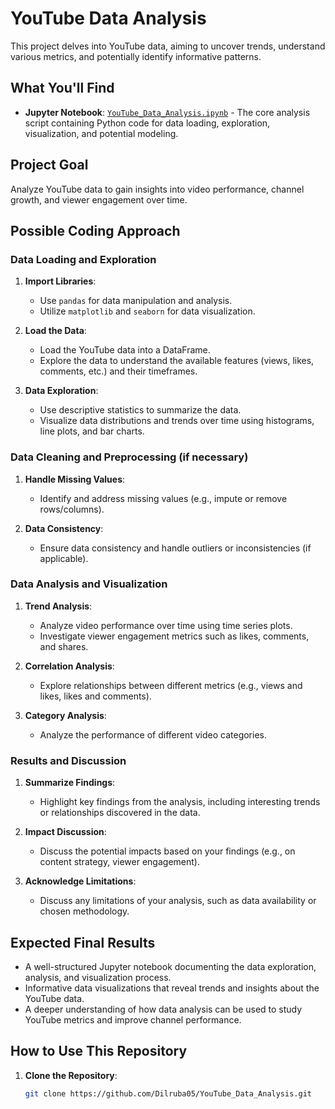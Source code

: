 # YouTube Data Analysis

This project delves into YouTube data, aiming to uncover trends, understand various metrics, and potentially identify informative patterns. 

## What You'll Find

- **Jupyter Notebook**: [`YouTube_Data_Analysis.ipynb`](https://github.com/Dilruba05/YouTube_Data_Analysis/blob/main/YouTube_Data_Analysis.ipynb) - The core analysis script containing Python code for data loading, exploration, visualization, and potential modeling.

## Project Goal

Analyze YouTube data to gain insights into video performance, channel growth, and viewer engagement over time.

## Possible Coding Approach

### Data Loading and Exploration

1. **Import Libraries**:
   - Use `pandas` for data manipulation and analysis.
   - Utilize `matplotlib` and `seaborn` for data visualization.

2. **Load the Data**:
   - Load the YouTube data into a DataFrame.
   - Explore the data to understand the available features (views, likes, comments, etc.) and their timeframes.

3. **Data Exploration**:
   - Use descriptive statistics to summarize the data.
   - Visualize data distributions and trends over time using histograms, line plots, and bar charts.

### Data Cleaning and Preprocessing (if necessary)

1. **Handle Missing Values**:
   - Identify and address missing values (e.g., impute or remove rows/columns).

2. **Data Consistency**:
   - Ensure data consistency and handle outliers or inconsistencies (if applicable).

### Data Analysis and Visualization

1. **Trend Analysis**:
   - Analyze video performance over time using time series plots.
   - Investigate viewer engagement metrics such as likes, comments, and shares.

2. **Correlation Analysis**:
   - Explore relationships between different metrics (e.g., views and likes, likes and comments).

3. **Category Analysis**:
   - Analyze the performance of different video categories.

### Results and Discussion

1. **Summarize Findings**:
   - Highlight key findings from the analysis, including interesting trends or relationships discovered in the data.

2. **Impact Discussion**:
   - Discuss the potential impacts based on your findings (e.g., on content strategy, viewer engagement).

3. **Acknowledge Limitations**:
   - Discuss any limitations of your analysis, such as data availability or chosen methodology.

## Expected Final Results

- A well-structured Jupyter notebook documenting the data exploration, analysis, and visualization process.
- Informative data visualizations that reveal trends and insights about the YouTube data.
- A deeper understanding of how data analysis can be used to study YouTube metrics and improve channel performance.

## How to Use This Repository

1. **Clone the Repository**:
   ```bash
   git clone https://github.com/Dilruba05/YouTube_Data_Analysis.git
